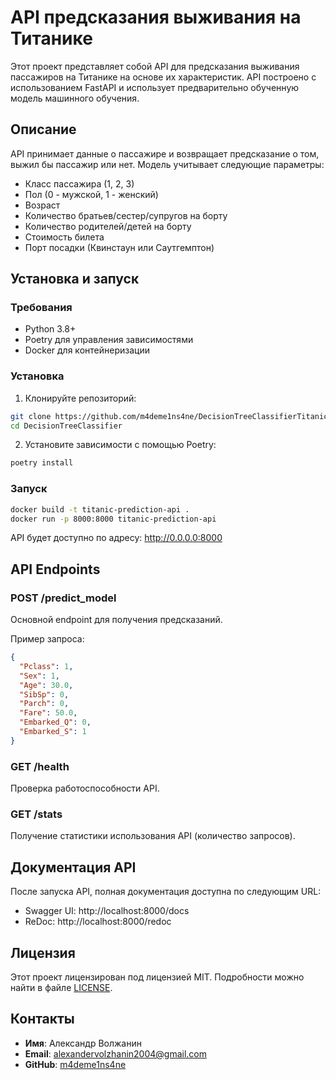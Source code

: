 # API предсказания выживания на Титанике

Этот проект представляет собой API для предсказания выживания пассажиров на Титанике на основе их характеристик. API построено с использованием FastAPI и использует предварительно обученную модель машинного обучения.

## Описание

API принимает данные о пассажире и возвращает предсказание о том, выжил бы пассажир или нет. Модель учитывает следующие параметры:

- Класс пассажира (1, 2, 3)
- Пол (0 - мужской, 1 - женский)
- Возраст
- Количество братьев/сестер/супругов на борту
- Количество родителей/детей на борту
- Стоимость билета
- Порт посадки (Квинстаун или Саутгемптон)

## Установка и запуск

### Требования

- Python 3.8+
- Poetry для управления зависимостями
- Docker для контейнеризации

### Установка

1. Клонируйте репозиторий:

```bash
git clone https://github.com/m4deme1ns4ne/DecisionTreeClassifierTitanic
cd DecisionTreeClassifier
```

2. Установите зависимости с помощью Poetry:

```bash
poetry install
```

### Запуск

```bash
docker build -t titanic-prediction-api .
docker run -p 8000:8000 titanic-prediction-api
```

API будет доступно по адресу: http://0.0.0.0:8000

## API Endpoints

### POST /predict_model

Основной endpoint для получения предсказаний.

Пример запроса:

```json
{
  "Pclass": 1,
  "Sex": 1,
  "Age": 30.0,
  "SibSp": 0,
  "Parch": 0,
  "Fare": 50.0,
  "Embarked_Q": 0,
  "Embarked_S": 1
}
```

### GET /health

Проверка работоспособности API.

### GET /stats

Получение статистики использования API (количество запросов).

## Документация API

После запуска API, полная документация доступна по следующим URL:

- Swagger UI: http://localhost:8000/docs
- ReDoc: http://localhost:8000/redoc

## Лицензия

Этот проект лицензирован под лицензией MIT. Подробности можно найти в файле [LICENSE](LICENSE).

## Контакты

- **Имя**: Александр Волжанин
- **Email**: alexandervolzhanin2004@gmail.com
- **GitHub**: [m4deme1ns4ne](https://github.com/m4deme1ns4ne)
